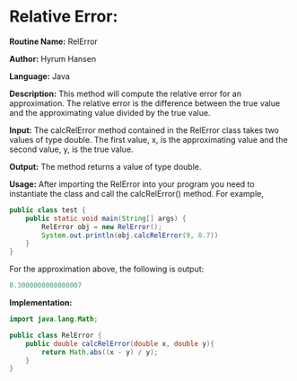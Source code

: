# Relative Error:

**Routine Name:** RelError

**Author:** Hyrum Hansen

**Language:** Java

**Description:** This method will compute the relative error for an approximation. The relative error is the difference between the true value and the approximating value divided by the true value.

**Input:** The calcRelError method contained in the RelError class takes two values of type double. The first value, x, is the approximating value and the second value, y, is the true value.

**Output:** The method returns a value of type double.

**Usage:** After importing the RelError into your program you need to instantiate the class and call the calcRelError() method. For example,

```java
public class test {
    public static void main(String[] args) {
        RelError obj = new RelError();
        System.out.println(obj.calcRelError(9, 8.7))
    }
}
```

For the approximation above, the following is output:

```java
0.3000000000000007
```

**Implementation:**

```java
import java.lang.Math;

public class RelError {
    public double calcRelError(double x, double y){
        return Math.abs((x - y) / y);
    }
}
```
